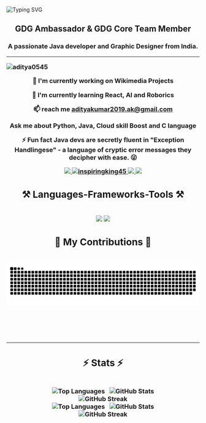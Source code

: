 <!-- ![logo](https://github.com/Aditya0545/Aditya0545/blob/main/github-background.png) -->
<hl align="center">
<img src="https://readme-typing-svg.herokuapp.com?font=Fira+Code&weight=700&size=30&duration=4000&pause=1000&random=false&width=435&lines=Hi%2C+There!+👋;I'm+Aditya+Kumar!" alt="Typing SVG" /></a>
</hl>
<h2 align="center">GDG Ambassador & GDG Core Team Member</h2>
<h3 align="center">A passionate Java developer and Graphic Designer from India.</ h3><br><hr>

<p align="left"> <img src="https://komarev.com/ghpvc/?username=aditya0545&label=Profile%20views&color=0e75b6&style=flat" alt="aditya0545" /> </p>

<div align: "center" >
🔭 I'm currently working on Wikimedia Projects
    
🌱 I'm currently learning **React, AI and Roborics**

📫 reach me **adityakumar2019.ak@gmail.com**

Ask me about **Python, Java, Cloud skill Boost and C language**

⚡ Fun fact **Java devs are secretly fluent in "Exception Handlingese" - a language of cryptic error messages they decipher with ease. 😜**
</div>

<div align: "center" >
    <a href="mailto:adityakumar2019.ak@gmail.com">
        <img src="https://img.shields.io/badge/GmaiI-333333?sty1e=for-the-badge&logo=gmail&logoColor=red" target="_blank" />
    </a>
    </a>
    <a href="https://www.instagram.com/its_aditya_simple" target="blank">
        <img src="https://img.shields.io/badge/Instagram-E4405F?style=for-the-badge&logo=instagram&logoColor=white&style=for-the-badge" alt="inspiringking45"/>
    </a>
    <a href="https://www.linkedin.com/in/aditya0545/">
        <img src="https://img.shields.io/badge/LinkedIn-0077B5?sty1e=for-the-badge&logo=LinkedIn&logoColor=white" target="_blank" />
    </a>
    <a href="portfolio/">
        <img src="https://img.shields.io/badge/Portfolio-FF5722?sty1e=for-the-badge&logo=todoist&logoColor=white" target="_blank" />
    </a>

<h2 align="center">⚒️ Languages-Frameworks-Tools ⚒️</h2>
<br/>
<div align="center">
    <img src="https://skillicons.dev/icons?i=react,bootstrap,mui,html,css,vscode,github,figma,tailwind,git,r" />
    <img src="https://skillicons.dev/icons?i=nodejs,python,javascript,typescript,express,firebase,mongodb,c,java,nextjs,mysql,flask" /><br>
</div>

<div align="center">
  <h2>🐍 My Contributions 🐍</h2>
  <br>
  <img alt="snake eating my contributions" src="https://raw.githubusercontent.com/salesp07/salesp07/output/github-contribution-grid-snake.svg" />
  
  <br/><br/><br/>
</div>

<hr/>
<h2 align="center">⚡ Stats ⚡</h2>
<br>
<div>
    <div align="center">
  <img src="https://github-readme-stats.vercel.app/api/top-langs?username=aditya0545&show_icons=true&locale=en&layout=compact" alt="Top Languages" />
  &nbsp;
  <img src="https://github-readme-stats.vercel.app/api?username=aditya0545&show_icons=true&locale=en" alt="GitHub Stats" />
  <br>
  <img src="https://github-readme-streak-stats.herokuapp.com/?user=aditya0545&" alt="GitHub Streak" />
    </div>
    <div align="center">
  <img src="https://github-readme-stats.vercel.app/api/top-langs?username=aditya0545&show_icons=true&locale=en&layout=compact&theme=dark" alt="Top Languages" />
  &nbsp;
  <img src="https://github-readme-stats.vercel.app/api?username=aditya0545&show_icons=true&locale=en&theme=dark" alt="GitHub Stats" />
  <br>
  <img src="https://github-readme-streak-stats.herokuapp.com/?user=aditya0545&theme=dark" alt="GitHub Streak" />
    </div>

<!--Test Code-->




